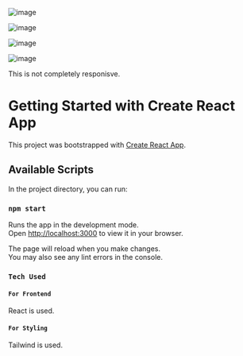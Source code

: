 ![image](https://github.com/foreshubham/Space-tourism-multi-page-website/assets/130773338/80f31842-5e8f-4c42-b109-571e1f2fc135)

![image](https://github.com/foreshubham/Space-tourism-multi-page-website/assets/130773338/39c39fba-0b58-4316-bd68-37f7dbd1711c)

![image](https://github.com/foreshubham/Space-tourism-multi-page-website/assets/130773338/80ec81fa-5fee-454f-b586-986da78941a6)

![image](https://github.com/foreshubham/Space-tourism-multi-page-website/assets/130773338/62253787-8cdc-43d7-b3c9-4e9b9e9c50b1)

This is not completely responisve.

# Getting Started with Create React App

This project was bootstrapped with [Create React App](https://github.com/facebook/create-react-app).

## Available Scripts

In the project directory, you can run:

### `npm start`

Runs the app in the development mode.\
Open [http://localhost:3000](http://localhost:3000) to view it in your browser.

The page will reload when you make changes.\
You may also see any lint errors in the console.

### `Tech Used`

#### `For Frontend` 
React is used.
#### `For Styling` 
Tailwind is used.
